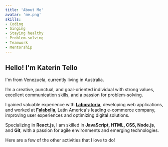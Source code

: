 ```yaml
---
title: 'About Me'
avatar: 'me.png'
skills:
- Coding   
- Singing  
- Staying healthy  
- Problem-solving  
- Teamwork  
- Mentorship
---
```


## Hello! I'm Katerin Tello

I'm from Venezuela, currently living in Australia.

I’m a creative, punctual, and goal-oriented individual with strong values, excellent communication skills, and a passion for problem-solving.

I gained valuable experience with [**Laboratoria**](https://www.laboratoria.la/), developing web applications, and worked at [**Falabella**](https://www.falabella.com/), Latin America's leading e-commerce company, improving user experiences and optimizing digital solutions.

Specializing in **React.js**, I am skilled in **JavaScript, HTML, CSS, Node.js**, and **Git**, with a passion for agile environments and emerging technologies.


Here are a few of the other activities that I love to do!
